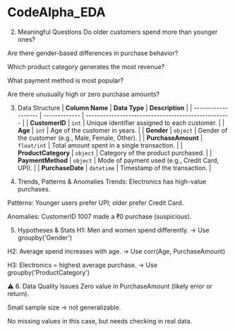 # CodeAlpha_EDA

2. Meaningful Questions
Do older customers spend more than younger ones?

Are there gender-based differences in purchase behavior?

Which product category generates the most revenue?

What payment method is most popular?

Are there unusually high or zero purchase amounts?

3. Data Structure
| **Column Name**     | **Data Type** | **Description**                                     |
| ------------------- | ------------- | --------------------------------------------------- |
| **CustomerID**      | `int`         | Unique identifier assigned to each customer.        |
| **Age**             | `int`         | Age of the customer in years.                       |
| **Gender**          | `object`      | Gender of the customer (e.g., Male, Female, Other). |
| **PurchaseAmount**  | `float/int`   | Total amount spent in a single transaction.         |
| **ProductCategory** | `object`      | Category of the product purchased.                  |
| **PaymentMethod**   | `object`      | Mode of payment used (e.g., Credit Card, UPI).      |
| **PurchaseDate**    | `datetime`    | Timestamp of the transaction.                       |


 4. Trends, Patterns & Anomalies
Trends: Electronics has high-value purchases.

Patterns: Younger users prefer UPI; older prefer Credit Card.

Anomalies: CustomerID 1007 made a ₹0 purchase (suspicious).

 5. Hypotheses & Stats
H1: Men and women spend differently. → Use groupby('Gender')

H2: Average spend increases with age. → Use corr(Age, PurchaseAmount)

H3: Electronics = highest average purchase. → Use groupby('ProductCategory')

⚠️ 6. Data Quality Issues
Zero value in PurchaseAmount (likely error or return).

Small sample size → not generalizable.

No missing values in this case, but needs checking in real data.
